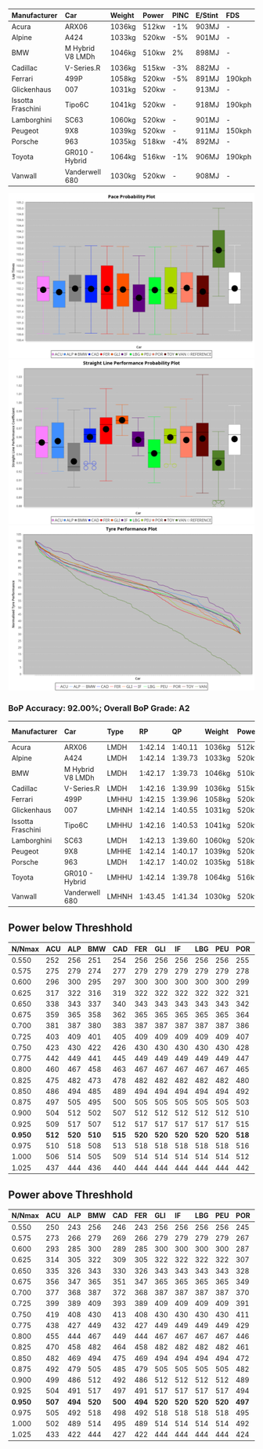 |Manufacturer|Car|Weight|Power|PINC|E/Stint|FDS|
|:-|:-|:-|:-|:-|:-|:-|
|Acura|ARX06|1036kg|512kw|-1%|903MJ|-|
|Alpine|A424|1033kg|520kw|-5%|901MJ|-|
|BMW|M Hybrid V8 LMDh|1046kg|510kw|2%|898MJ|-|
|Cadillac|V-Series.R|1036kg|515kw|-3%|882MJ|-|
|Ferrari|499P|1058kg|520kw|-5%|891MJ|190kph|
|Glickenhaus|007|1031kg|520kw|-|913MJ|-|
|Issotta Fraschini|Tipo6C|1041kg|520kw|-|918MJ|190kph|
|Lamborghini|SC63|1060kg|520kw|-|901MJ|-|
|Peugeot|9X8|1039kg|520kw|-|911MJ|150kph|
|Porsche|963|1035kg|518kw|-4%|892MJ|-|
|Toyota|GR010 - Hybrid|1064kg|516kw|-1%|906MJ|190kph|
|Vanwall|Vanderwell 680|1030kg|520kw|-|908MJ|-|

![PACECHART](./IMG/AUTO.png)
![STRAIGHTLINEPERFORMANCECHART](./IMG/AUTO_sp.png)
![TYREPERFORMANCECHART](./IMG/AUTO_tw.png)

### BoP Accuracy: 92.00%; Overall BoP Grade: A2
|Manufacturer|Car|Type|RP|QP|Weight|Power¹|Threshhold|PINC|Power²|E/Stint|AVG Vmax|FDS|RDLC|L/Stint|BOP-Grade|ModelAccuracy|ModelPoints|Match%|
|:-|:-|:-|:-|:-|:-|:-|:-|:-|:-|:-|:-|:-|:-|:-|:-|:-|:-|:-|
|Acura|ARX06|LMDH|1:42.14|1:40.11|1036kg|512kw|210.0kph|-1%|507kw|903MJ|295.77kph|-|1.02|33|-B2|100.00%|995|81.17%|
|Alpine|A424|LMDH|1:42.14|1:39.73|1033kg|520kw|210.0kph|-5%|494kw|901MJ|295.61kph|-|1.03|33|~A1|81.46%|523|100.00%|
|BMW|M Hybrid V8 LMDh|LMDH|1:42.17|1:39.73|1046kg|510kw|210.0kph|2%|520kw|898MJ|292.56kph|-|1.02|33|~A1|98.60%|1690|97.25%|
|Cadillac|V-Series.R|LMDH|1:42.16|1:39.99|1036kg|515kw|210.0kph|-3%|500kw|882MJ|295.69kph|-|1.02|33|~A1|98.38%|1765|97.59%|
|Ferrari|499P|LMHHU|1:42.15|1:39.96|1058kg|520kw|210.0kph|-5%|494kw|891MJ|296.86kph|190kph|1.03|33|~A1|92.24%|2247|100.00%|
|Glickenhaus|007|LMHNH|1:42.14|1:40.55|1031kg|520kw|210.0kph|-|520kw|913MJ|300.72kph|-|0.95|33|+A2|96.18%|554|91.51%|
|Issotta Fraschini|Tipo6C|LMHHU|1:42.16|1:40.53|1041kg|520kw|210.0kph|-|520kw|918MJ|296.87kph|190kph|1.07|33|+A2|66.67%|96|92.84%|
|Lamborghini|SC63|LMDH|1:42.13|1:39.60|1060kg|520kw|210.0kph|-|520kw|901MJ|293.75kph|-|1.03|33|~A1|96.77%|419|96.34%|
|Peugeot|9X8|LMHHE|1:42.14|1:40.17|1039kg|520kw|210.0kph|-|520kw|911MJ|296.86kph|150kph|1.02|33|~A1|87.65%|1795|100.00%|
|Porsche|963|LMDH|1:42.17|1:40.02|1035kg|518kw|210.0kph|-4%|497kw|892MJ|295.88kph|-|1.02|33|~A1|96.81%|5438|98.90%|
|Toyota|GR010 - Hybrid|LMHHU|1:42.14|1:39.78|1064kg|516kw|210.0kph|-1%|511kw|906MJ|295.77kph|190kph|1.03|33|~A1|86.04%|1751|100.00%|
|Vanwall|Vanderwell 680|LMHNH|1:43.45|1:41.34|1030kg|520kw|210.0kph|-|520kw|908MJ|292.26kph|-|1.01|33|+Ω1|91.42%|501|48.39%|

## Power below Threshhold
|N/Nmax|ACU|ALP|BMW|CAD|FER|GLI|IF|LBG|PEU|POR|TOY|VAN|
|:-|:-|:-|:-|:-|:-|:-|:-|:-|:-|:-|:-|:-|
|0.550|252|256|251|254|256|256|256|256|256|255|254|256|
|0.575|275|279|274|277|279|279|279|279|279|278|277|279|
|0.600|296|300|295|297|300|300|300|300|300|299|298|300|
|0.625|317|322|316|319|322|322|322|322|322|321|319|322|
|0.650|338|343|337|340|343|343|343|343|343|342|340|343|
|0.675|359|365|358|362|365|365|365|365|365|364|362|365|
|0.700|381|387|380|383|387|387|387|387|387|386|384|387|
|0.725|403|409|401|405|409|409|409|409|409|407|406|409|
|0.750|423|430|422|426|430|430|430|430|430|428|427|430|
|0.775|442|449|441|445|449|449|449|449|449|447|446|449|
|0.800|460|467|458|463|467|467|467|467|467|465|463|467|
|0.825|475|482|473|478|482|482|482|482|482|480|478|482|
|0.850|486|494|485|489|494|494|494|494|494|492|490|494|
|0.875|497|505|495|500|505|505|505|505|505|503|501|505|
|0.900|504|512|502|507|512|512|512|512|512|510|508|512|
|0.925|509|517|507|512|517|517|517|517|517|515|513|517|
|**0.950**|**512**|**520**|**510**|**515**|**520**|**520**|**520**|**520**|**520**|**518**|**516**|**520**|
|0.975|510|518|508|513|518|518|518|518|518|516|514|518|
|1.000|506|514|505|509|514|514|514|514|514|512|510|514|
|1.025|437|444|436|440|444|444|444|444|444|442|441|444|

## Power above Threshhold
|N/Nmax|ACU|ALP|BMW|CAD|FER|GLI|IF|LBG|PEU|POR|TOY|VAN|
|:-|:-|:-|:-|:-|:-|:-|:-|:-|:-|:-|:-|:-|
|0.550|250|243|256|246|243|256|256|256|256|245|252|256|
|0.575|273|266|279|269|266|279|279|279|279|267|275|279|
|0.600|293|285|300|289|285|300|300|300|300|287|295|300|
|0.625|314|305|322|309|305|322|322|322|322|307|316|322|
|0.650|335|326|343|330|326|343|343|343|343|328|337|343|
|0.675|356|347|365|351|347|365|365|365|365|349|359|365|
|0.700|377|368|387|372|368|387|387|387|387|370|380|387|
|0.725|399|389|409|393|389|409|409|409|409|391|402|409|
|0.750|419|408|430|413|408|430|430|430|430|411|422|430|
|0.775|438|427|449|432|427|449|449|449|449|429|441|449|
|0.800|455|444|467|449|444|467|467|467|467|446|459|467|
|0.825|470|458|482|464|458|482|482|482|482|461|474|482|
|0.850|482|469|494|475|469|494|494|494|494|472|485|494|
|0.875|492|479|505|485|479|505|505|505|505|482|496|505|
|0.900|499|486|512|492|486|512|512|512|512|489|503|512|
|0.925|504|491|517|497|491|517|517|517|517|494|508|517|
|**0.950**|**507**|**494**|**520**|**500**|**494**|**520**|**520**|**520**|**520**|**497**|**511**|**520**|
|0.975|505|492|518|498|492|518|518|518|518|495|509|518|
|1.000|502|489|514|495|489|514|514|514|514|492|505|514|
|1.025|433|422|444|427|422|444|444|444|444|424|436|444|
